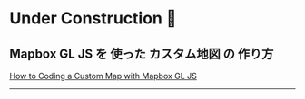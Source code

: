 # Under Construction 🚧

## Mapbox GL JS を 使った カスタム地図 の 作り方
[How to Coding a Custom Map with Mapbox GL JS](https://go-out-mapbox.github.io/)

---

